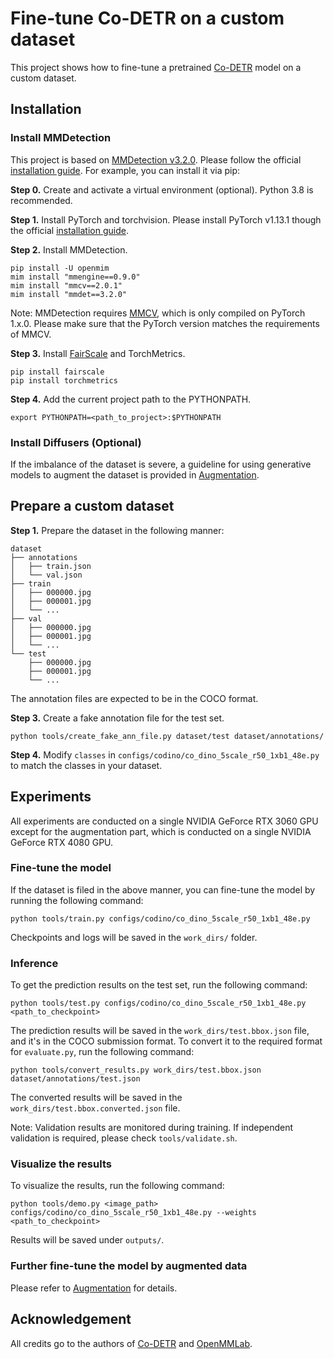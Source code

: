 # Fine-tune Co-DETR on a custom dataset

This project shows how to fine-tune a pretrained [Co-DETR](https://github.com/Sense-X/Co-DETR) model on a custom dataset.

## Installation

### Install MMDetection

This project is based on [MMDetection v3.2.0](https://github.com/open-mmlab/mmdetection/releases/tag/v3.2.0). Please follow the official [installation guide](https://mmdetection.readthedocs.io/en/v3.2.0/get_started.html). For example, you can install it via pip:

**Step 0.** Create and activate a virtual environment (optional). Python 3.8 is recommended.

**Step 1.** Install PyTorch and torchvision. Please install PyTorch v1.13.1 though the official [installation guide](https://pytorch.org/get-started/previous-versions/).

**Step 2.** Install MMDetection.

```shell
pip install -U openmim
mim install "mmengine==0.9.0"
mim install "mmcv==2.0.1"
mim install "mmdet==3.2.0"
```

Note: MMDetection requires [MMCV](https://github.com/open-mmlab/mmcv), which is only compiled on PyTorch 1.x.0. Please make sure that the PyTorch version matches the requirements of MMCV.

**Step 3.** Install [FairScale](https://github.com/facebookresearch/fairscale) and TorchMetrics.

```shell
pip install fairscale
pip install torchmetrics
```

**Step 4.** Add the current project path to the PYTHONPATH.

```shell
export PYTHONPATH=<path_to_project>:$PYTHONPATH
```

### Install Diffusers (Optional)

If the imbalance of the dataset is severe, a guideline for using generative models to augment the dataset is provided in [Augmentation]('augmentation/README.md).



## Prepare a custom dataset

**Step 1.** Prepare the dataset in the following manner:

```
dataset
├── annotations
│   ├── train.json
│   └── val.json
├── train
│   ├── 000000.jpg
│   ├── 000001.jpg
│   └── ...
├── val
│   ├── 000000.jpg
│   ├── 000001.jpg
│   └── ...
└── test
    ├── 000000.jpg
    ├── 000001.jpg
    └── ...
```

The annotation files are expected to be in the COCO format.

**Step 3.** Create a fake annotation file for the test set.

```shell
python tools/create_fake_ann_file.py dataset/test dataset/annotations/
```

**Step 4.** Modify `classes` in `configs/codino/co_dino_5scale_r50_1xb1_48e.py` to match the classes in your dataset.



## Experiments

All experiments are conducted on a single NVIDIA GeForce RTX 3060 GPU except for the augmentation part, which is conducted on a single NVIDIA GeForce RTX 4080 GPU.

### Fine-tune the model

If the dataset is filed in the above manner, you can fine-tune the model by running the following command:

```shell
python tools/train.py configs/codino/co_dino_5scale_r50_1xb1_48e.py
```

Checkpoints and logs will be saved in the `work_dirs/` folder.

### Inference

To get the prediction results on the test set, run the following command:

```shell
python tools/test.py configs/codino/co_dino_5scale_r50_1xb1_48e.py <path_to_checkpoint>
```

The prediction results will be saved in the `work_dirs/test.bbox.json` file, and it's in the COCO submission format. To convert it to the required format for `evaluate.py`, run the following command:

```shell
python tools/convert_results.py work_dirs/test.bbox.json dataset/annotations/test.json
```

The converted results will be saved in the `work_dirs/test.bbox.converted.json` file.

Note: Validation results are monitored during training. If independent validation is required, please check `tools/validate.sh`.

### Visualize the results

To visualize the results, run the following command:

```shell
python tools/demo.py <image_path> configs/codino/co_dino_5scale_r50_1xb1_48e.py --weights <path_to_checkpoint>
```

Results will be saved under `outputs/`.


### Further fine-tune the model by augmented data

Please refer to [Augmentation]('augmentation/README.md') for details.


## Acknowledgement

All credits go to the authors of [Co-DETR](https://github.com/Sense-X/Co-DETR) and [OpenMMLab](https://openmmlab.com).
